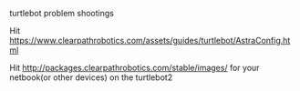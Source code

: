 turtlebot problem shootings

Hit https://www.clearpathrobotics.com/assets/guides/turtlebot/AstraConfig.html

Hit http://packages.clearpathrobotics.com/stable/images/
for your netbook(or other devices) on the turtlebot2
